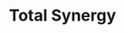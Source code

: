 ---
title: "Total Synergy"
Description: "Alaeris was a web3 concept that aimed to use blockchain technology to incentivize the planting of trees around the world."
ogimage: "/images/alaeris-og-image.jpg"
websiteURL: "https://alaeris.com/"
contactURL: "https://calendly.com/hiretomsmith/hiretomsmith"
gallery:
  - src: "/images/portfolio/motion graphics/ts-badges-thumbnail.png"
    lightbox: "/images/portfolio/motion graphics/G2-Spring-Animation-V2.mp4"
    alt: "Motion graphic showcasing G2 badges"
    video: true
  - src: "/images/portfolio/motion graphics/totalsynergy-x-factor-thumbnail.jpg"
    lightbox: "/images/portfolio/motion graphics/totalsynergy-x-factor-v5-logo-change.mp4"
    alt: "Total Synergy x Factor promotional motion graphic"
    video: true
  - src: "/images/portfolio/alaeris/alaeris-portfolio-01.jpg"
    lightbox: "/images/portfolio/alaeris/alaeris-portfolio-01.jpg"
    alt: "Alaeris primary logo on green background"
  - src: "/images/portfolio/alaeris/alaeris-portfolio-02.jpg"
    lightbox: "/images/portfolio/alaeris/alaeris-portfolio-02.jpg"
    alt: "Alaeris primary logo on light background"
overview: "Alaeris was a Web3/blockchain initiative that I co-founded in 2021, aimed at offsetting carbon emissions and empowering global communities by incentivizing tree planting. Unfortunately, the project never fully materialized (we attempted to bootstrap the company just as Crypto Winter was taking shape), but it was a fun experience nonetheless. I served as Chief Creative Officer, helping to staff a creative team via Upwork and AngelList (now Wellfound). I also came up with the name 'Alaeris', finalized the logo design, developed an executive summary and pitch deck, and created technical illustrations."
features:
  - "Creative Direction"
  - "Team Management"
  - "Brand Design"
  - "Creative Concepting"
  - "Entrepreneurship"
  - "Illustration"
  - "Graphic design"
videoURL: ""
background: "When the founder/CEO reached out to me on Upwork and pitched the idea, I was immediately sold. I had been looking for a segue into blockchain for a while, and the opportunity to do so while also helping the environment seemed too good to pass up. We got to work and began fleshing out ideas for how it might function. The idea was that users would purchase NFTs representing physical acreage around the globe. Those proceeds would be used to remunerate workers in developing countries in exchange for planting trees, and the NFTs could be used as proof of carbon offset. I led the brainstorming that resulted in the name 'Alaeris'. It's actually a combination of a Swahili word and a Spanish word, put together to create one memorable name that translates to 'Air Tool'."
challenge: "As with any startup, the number one challenge was acquiring funding. I helped develop our pitch deck and executive summary, along with a suite of technical illustrations explaining our vision. We pitched to several investors and were getting some positive feedback, but then the market crashed and the appetite for web3-related projects just wasn't there. All in all, it was a fun challenge and I met some amazing folks along the way."
---